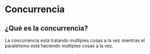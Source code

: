 # Concurrencia

## ¿Qué es la concurrencia?

La concurrencia está tratando múltiples
cosas a la vez mientras
el paralelismo está haciendo múltiples
cosas a la vez.